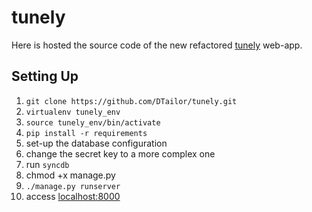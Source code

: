 tunely
======

Here is hosted the source code of the new refactored [tunely](https://tunely.co) web-app. 

Setting Up
-------------

1.   `git clone https://github.com/DTailor/tunely.git`
2.   `virtualenv tunely_env`
3.   `source tunely_env/bin/activate`
4.   `pip install -r requirements`
5.   set-up the database configuration
6.   change the secret key to a more complex one
7.   run `syncdb`
8.   chmod +x manage.py
9.   `./manage.py runserver`
10.   access [localhost:8000](localhost:8000)

